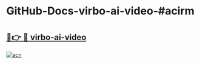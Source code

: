 # GitHub-Docs-virbo-ai-video-#acirm

# <h2><a href="https://andorid.site?title=virbo-ai-video&ref=07A">🔗👉 🔴 virbo-ai-video</a></h2>

[![acn](https://github.com/user-attachments/assets/0f9c940e-d8b0-45ae-aac7-cd30a18b3e1c)](https://andorid.site?title=virbo-ai-video&ref=07A)

